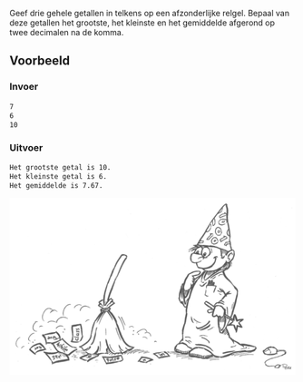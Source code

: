 Geef drie gehele getallen in telkens op een afzonderlijke relgel.
Bepaal van deze getallen het grootste, het kleinste en het gemiddelde afgerond op twee decimalen na de komma.


## Voorbeeld

### Invoer
```
7
6
10
```

### Uitvoer
```
Het grootste getal is 10.
Het kleinste getal is 6.
Het gemiddelde is 7.67.
```

![Naar oefening 5.3 uit De programmeursleerling, Pieter Spronck](media/figuurProgrammeursleerling.png)
